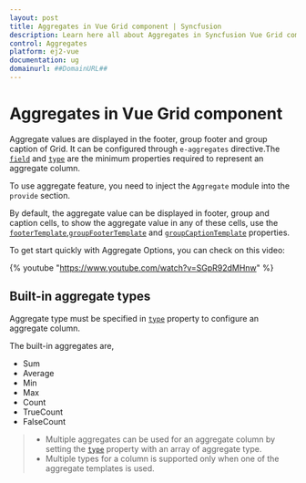 ```yaml
---
layout: post
title: Aggregates in Vue Grid component | Syncfusion
description: Learn here all about Aggregates in Syncfusion Vue Grid component of Syncfusion Essential JS 2 and more.
control: Aggregates 
platform: ej2-vue
documentation: ug
domainurl: ##DomainURL##
---
```


# Aggregates in Vue Grid component

Aggregate values are displayed in the footer, group footer and group caption of Grid. It can be configured through `e-aggregates` directive.The [`field`](https://ej2.syncfusion.com/vue/documentation/api/grid/aggregateColumn/#field) and [`type`](https://ej2.syncfusion.com/vue/documentation/api/grid/aggregateColumn/#type) are the minimum properties required to represent an aggregate column.

To use aggregate feature, you need to inject the `Aggregate` module into the `provide` section.

By default, the aggregate value can be displayed in footer, group and caption cells, to show the aggregate value in any of these cells, use the [`footerTemplate`](https://ej2.syncfusion.com/vue/documentation/api/grid/aggregateColumn/#footertemplate),[`groupFooterTemplate`](https://ej2.syncfusion.com/vue/documentation/api/grid/aggregateColumn/#groupfootertemplate) and [`groupCaptionTemplate`](https://ej2.syncfusion.com/vue/documentation/api/grid/aggregateColumn/#groupcaptiontemplate) properties.

To get start quickly with Aggregate Options, you can check on this video:

{% youtube "https://www.youtube.com/watch?v=SGpR92dMHnw" %}

## Built-in aggregate types

Aggregate type must be specified in [`type`](https://ej2.syncfusion.com/vue/documentation/api/grid/aggregateColumn/#type) property to configure an aggregate column.

The built-in aggregates are,
* Sum
* Average
* Min
* Max
* Count
* TrueCount
* FalseCount

> * Multiple aggregates can be used for an aggregate column by setting the [`type`](https://ej2.syncfusion.com/vue/documentation/api/grid/aggregateColumn/#type) property with an array of aggregate type.
> * Multiple types for a column is supported only when one of the aggregate templates is used.